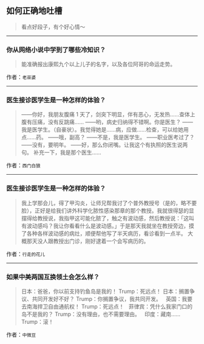 ## 如何正确地吐槽

> 看点好段子，有个好心情～


 
---

### 你从网络小说中学到了哪些冷知识？

> 能准确报出康熙九个以上儿子的名字，以及各位阿哥的命运走势。


作者：`老巫婆`

---

### 医生接诊医学生是一种怎样的体验？

> ——你好，我朋友腹痛 1 天了，剑突下明显，伴有恶心，无发热……查体上腹有压痛，没有反跳痛……
> ——哟，病史归纳得不错啊。你是医生？
> ——我是医学生。（自豪状）。我觉得她是……病，应做……检查，可以给她用点……药。
> ——哦，副高？
> ——不是，我是医学生。
> ——职业医考过了？
> ——没有，要明年。
> ——好，那么你闭嘴。让我这个有执照的医生说两句。
> 补充一下，我是那个医生……


作者：`西门白狼`

---

### 医生接诊医学生是一种怎样的体验？

> 我上学那会儿，得了甲沟炎，让师兄帮我讨了个普外教授号（是的，略不要脸），正好是给我们讲外科学化脓性感染那章的那个教授。我就很得瑟的显摆得给教授说，我指甲这可能化脓了，触之有波动感，然后教授说：「这叫有波动感吗？我让你看看什么是波动感。」于是那天我就坐在教授旁边，摸了各种各样波动感的病灶，顺便帮他写了半天病历，看诊看到一点半。
> 大概那天没人跟教授出门诊，刚好逮着一个会写病历的。


作者：`行走的花儿`

---

### 如果中美两国互换领土会怎么样？

> 日本：爸爸，你以前支持钓鱼岛是我的！
> Trump：死远点！
> 日本：搁置争议、共同开发好不好？
> Trump：你搁置争议，我共同开发。
>  
> 英国：我要去南海捍卫自由通航权！
> Trump：死远点！
>  
> 菲律宾：凭什么我家门口的岛不是我的？
> Trump：没有理由，也不需要理由。
>  
> 印度：藏南……
> Trump：滚！


作者：`中微豆`